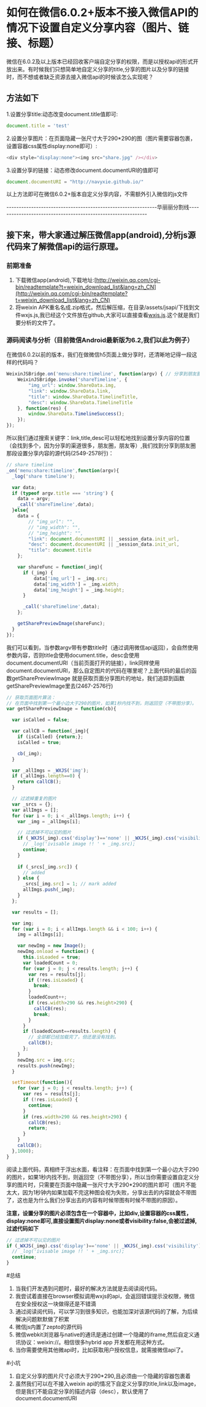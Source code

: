 # 如何在微信6.0.2+版本不接入微信API的情况下设置自定义分享内容（图片、链接、标题）

微信在6.0.2及以上版本已经回收客户端自定分享的权限，而是以授权api的形式开放出来。有时候我们只想简单地自定义分享的title,分享的图片以及分享的链接时，而不想或者缺乏资源去接入微信api的时候该怎么实现呢？

## 方法如下

1.设置分享title:动态改变document.title值即可:

```javascript
document.title = 'test'
```

2.设置分享图片：在页面隐藏一张尺寸大于290*290的图（图片需要容器包裹，设置容器css属性display:none即可）:

```javascript
<div style="display:none"><img src="share.jpg" /></div>
```
3.设置分享的链接：动态修改document.documentURI的值即可

```javascript
document.documentURI = "http://navyxie.github.io/"
```
以上方法即可在微信6.0.2+版本自定义分享内容，不需额外引入微信的js文件

-------------------------------------------------------------华丽丽分割线-------------------------------------------------------------

## 接下来，带大家通过解压微信app(android),分析js源代码来了解微信api的运行原理。

### 前期准备
1. 下载微信app(android),下载地址:[http://weixin.qq.com/cgi-bin/readtemplate?t=weixin_download_list&lang=zh_CN](http://weixin.qq.com/cgi-bin/readtemplate?t=weixin_download_list&lang=zh_CN)
2. 将weixin APK重名名成.zip格式，然后解压缩，在目录/assets/jsapi/下找到文件wxjs.js,我已经这个文件放在github,大家可以直接查看[wxjs.js](https://github.com/navyxie/weixin_js/blob/master/wxjs.js).这个就是我们要分析的文件了。

### 源码阅读与分析（目前微信Android最新版为6.2,我们以此为例子）

在微信6.0.2以前的版本，我们在做微信h5页面上做分享时，还清晰地记得一段这样的代码吗？

```javascript
WeixinJSBridge.on('menu:share:timeline', function(argv) { // 分享到朋友圈
	WeixinJSBridge.invoke('shareTimeline', {
		"img_url": window.ShareData.img,
		"link": window.ShareData.link,
		"title": window.ShareData.TimelineTitle,
		"desc": window.ShareData.TimelineTitle
	}, function(res) {	 
		window.ShareData.TimelineSuccess();
	});
});
```
所以我们通过搜索关键字：link,title,desc可以轻松地找到设置分享内容的位置（会找到多个，因为分享的渠道很多，朋友圈，朋友等）,我们找到分享到朋友圈那段设置分享内容的源代码(2549-2578行)：

```javascript
// share timeline
_on('menu:share:timeline',function(argv){
  _log('share timeline');

  var data;
  if (typeof argv.title === 'string') {
    data = argv;
    _call('shareTimeline',data);
  }else{
    data = {
        // "img_url": "",
        // "img_width": "",
        // "img_height": "",
        "link": document.documentURI || _session_data.init_url,
        "desc": document.documentURI || _session_data.init_url,
        "title": document.title
    };

    var shareFunc = function(_img){          
      if (_img) {
          data['img_url'] = _img.src;
          data['img_width'] = _img.width;
          data['img_height'] = _img.height;                        
      }

      _call('shareTimeline',data);
    };

    getSharePreviewImage(shareFunc);
  }
});
```
我们可以看到，当参数argv带有参数title时（通过调用微信api返回），会自然使用参数内容，否则title会使用document.title，desc会使用document.documentURI（当前页面打开的链接），link同样使用document.documentURI，那么自定图片的代码在哪里呢？上面代码的最后的函数getSharePreviewImage 就是获取页面分享图片的地址，我们追踪到函数getSharePreviewImage里去(2467-2576行)

```javascript
// 获取页面图片算法：
// 在页面中找到第一个最小边大于290的图片，如果1秒内找不到，则返回空（不带图分享）。
var getSharePreviewImage = function(cb){

  var isCalled = false;

  var callCB = function(_img){
    if (isCalled) {return;};
    isCalled = true;  

    cb(_img);
  }

  var _allImgs = _WXJS('img');
  if (_allImgs.length==0) {
    return callCB();
  }

  // 过滤掉重复的图片
  var _srcs = {};
  var allImgs = [];
  for (var i = 0; i < _allImgs.length; i++) {
    var _img = _allImgs[i];

    // 过滤掉不可以见的图片
    if (_WXJS(_img).css('display')=='none' || _WXJS(_img).css('visibility')=='hidden') {
      // _log('ivisable image !! ' + _img.src);
      continue;
    }
    
    if (_srcs[_img.src]) {
      // added
    } else {
      _srcs[_img.src] = 1; // mark added
      allImgs.push(_img);
    }
  };

  var results = [];

  var img;
  for (var i = 0; i < allImgs.length && i < 100; i++) {
    img = allImgs[i];

    var newImg = new Image();
    newImg.onload = function() {
      this.isLoaded = true;
      var loadedCount = 0;
      for (var j = 0; j < results.length; j++) {
        var res = results[j];
        if (!res.isLoaded) {
          break;
        }
        loadedCount++;
        if (res.width>290 && res.height>290) {
          callCB(res);
          break;
        }
      }
      if (loadedCount==results.length) {
        // 全部都已经加载完了，但还是没有找到。
        callCB();
      };
    }
    newImg.src = img.src;
    results.push(newImg);
  }

  setTimeout(function(){
    for (var j = 0; j < results.length; j++) {
      var res = results[j];
      if (!res.isLoaded) {
        continue;
      }
      if (res.width>290 && res.height>290) {
        callCB(res);
        return;
      }
    }
    callCB();
  },1000);
}
```

阅读上面代码，真相终于浮出水面，看注释：在页面中找到第一个最小边大于290的图片，如果1秒内找不到，则返回空（不带图分享），所以当你需要设置自定义分享的图片时，只需要在页面中隐藏一张尺寸大于290*290的图片即可（图片不能太大，因为1秒钟内如果加载不完这种图会视为失败，分享出去的内容就会不带图了，这也是为什么我们分享出去的内容有时候带图有时候不带图的原因）。

__注意，设置分享的图片必须包含在一个容器中，比如div,设置容器的css属性，display:none即可,直接设置图片display:none或者visibility:false,会被过滤掉,过滤代码如下__

```javascript
// 过滤掉不可以见的图片
if (_WXJS(_img).css('display')=='none' || _WXJS(_img).css('visibility')=='hidden') {
  // _log('ivisable image !! ' + _img.src);
  continue;
}
```

#总结

1. 当我们开发遇到问题时，最好的解决方法就是去阅读阅代码。
2. 我尝试着直接在browser模拟调用wxjs的api，会返回错误提示没权限，微信在安全授权这一块做得还是不错滴
3. 通过阅读阅代码，可以学习到很多知识，也能加深对该源代码的了解，为后续解决问题默默做了积累
4. 微信js内置了zepto的源代码
5. 微信webkit浏览器与native的通讯是通过创建一个隐藏的iframe,然后自定义通讯协议：weixin://。相信很多hybrid app 开发都在用这种方式。
6. 当你需要使用其他微api时，比如获取用户授权信息，就需接微信api了。

#小坑

1. 自定义分享的图片尺寸必须大于290*290,且必须由一个隐藏的容器包裹着
2. 虽然我们可以在不接入weixin api的情况下自定义分享的title,link以及image，但是我们不能自定分享的描述内容（desc），默认使用了document.documentURI

